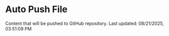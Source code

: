 # Auto Push File

Content that will be pushed to GitHub repository.
Last updated: 08/21/2025, 03:51:09 PM